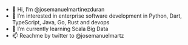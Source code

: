 - 👋 Hi, I’m @josemanuelmartinezduran
- 👀 I’m interested in enterprise software development in Python, Dart, TypeScript, Java, Go, Rust and devops
- 🌱 I’m currently learning Scala Big Data
- 📫 Reachme by twitter to @josemanuelmartz

